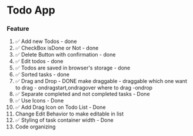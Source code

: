 # Todo App

### Feature

1. ✅ Add new Todos - done
2. ✅ CheckBox isDone or Not - done
3. ✅ Delete Button with confirmation - done
4. ✅ Edit todos - done
5. ✅ Todos are saved in browser's storage - done
6. ✅ Sorted tasks - done
7. ✅ Drag and Drop - DONE
   make draggable - draggable
   which one want to drag - ondragstart,ondragover
   where to drag -ondrop
8. ✅ Separate completed and not completed tasks - Done
9. ✅ Use Icons - Done
10. ✅ Add Drag Icon on Todo List - Done
11. Change Edit Behavior to make editable in list
12. ✅ Styling of task container width - Done
13. Code organizing
